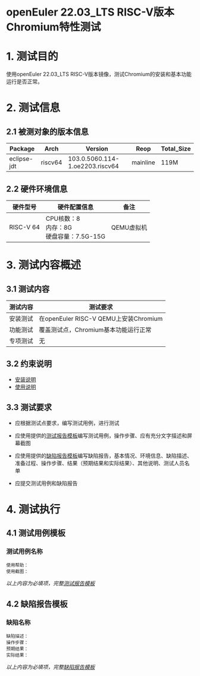 # openEuler 22.03_LTS RISC-V版本Chromium特性测试

# 1. 测试目的

使用openEuler 22.03_LTS RISC-V版本镜像，测试Chromium的安装和基本功能运行是否正常。

# 2. 测试信息

## 2.1 被测对象的版本信息

|    Package  |   Arch   |            Version        |    Reop    | Total_Size|
| --------------- | ---------- | --------------------------|------------- |--------------- |
| eclipse-jdt | riscv64 | 103.0.5060.114-1.oe2203.riscv64    | mainline |     119M    |

## 2.2 硬件环境信息

| 硬件型号  | 硬件配置信息                            | 备注       |
| --------- | --------------------------------------- | ---------- |
| RISC-V 64 | CPU核数：8<br>内存：8G<br>硬盘容量：7.5G-15G | QEMU虚拟机 |

# 3. 测试内容概述

## 3.1   测试内容

| 测试内容 | 测试要求                             |
| -------- | ------------------------------------ |
| 安装测试 | 在openEuler RISC-V QEMU上安装Chromium |
| 功能测试 | 覆盖测试点，Chromium基本功能运行正常  |
| 专项测试 | 无                                   |

## 3.2   约束说明

- [安装说明](./Chromium_installation_guide.md)
- [使用说明](./Chromium_userguide.md)

## 3.3 测试要求

- 应根据测试点要求，编写测试用例，进行测试

- 应使用提供的[测试报告模板](./测试报告模板.md)编写测试用例，操作步骤、应有充分文字描述和屏幕截图

- 应使用提供的[缺陷报告模板](./缺陷报告模板.md)编写缺陷报告，基本情况、环境信息、缺陷描述、准备过程、操作步骤、结果（预期结果和实际结果）、其他说明、测试人员名单

- 应提交测试用例和缺陷报告


# 4. 测试执行

## 4.1   测试用例模板

### 测试用例名称
    使用帮助：
    使用截图：

*以上内容为必填项，完整[测试报告模板](./测试报告模板.md)*

## 4.2   缺陷报告模板
### 缺陷名称
    缺陷描述：
    操作步骤：
    预期结果：
    实际结果：

   *以上内容为必填项，完整[缺陷报告模板](./测试报告模板.md)*

